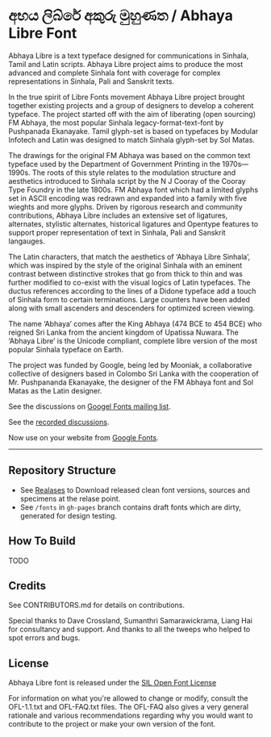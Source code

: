 
අභය ලිබ්රේ අකුරු මුහුණත / Abhaya Libre Font
==============

Abhaya Libre is a text typeface designed for communications in Sinhala, Tamil and Latin scripts. Abhaya Libre project aims to produce the most advanced and complete Sinhala font with coverage for complex representations in Sinhala, Pali and Sanskrit texts.  

In the true spirit of Libre Fonts movement Abhaya Libre project brought together existing projects and a group of designers to develop a coherent typeface. The project started off with the aim of liberating (open sourcing) FM Abhaya, the most popular Sinhala legacy-format-text-font by Pushpanada Ekanayake. Tamil glyph-set is based on typefaces by Modular Infotech and Latin was designed to match Sinhala glyph-set by Sol Matas.

The drawings for the original FM Abhaya was based on the common text typeface used by the Department of Government Printing in the 1970s—1990s. The roots of this style relates to the modulation structure and aesthetics introduced to Sinhala script by the N J Cooray of the Cooray Type Foundry in the late 1800s. FM Abhaya font which had a limited glyphs set in ASCII encoding was redrawn and expanded into a family with five wieghts and more glyphs. Driven by rigorous research and community contributions, Abhaya Libre includes an extensive set of ligatures, alternates, stylistic alternates, historical ligatures and Opentype features to support proper representation of text in Sinhala, Pali and Sanskrit langauges.

The Latin characters, that match the aesthetics of ‘Abhaya Libre Sinhala’, which was inspired by the style of the original Sinhala with an eminent contrast between distinctive strokes that go from thick to thin and was further modified to co-exist with the visual logics of Latin typefaces. The ductus references according to the lines of a Didone typeface add a touch of Sinhala form to certain terminations. Large counters have been added along with small ascenders and descenders for optimized screen viewing.

The name ‘Abhaya’ comes after the King Abhaya (474 BCE to 454 BCE) who reigned Sri Lanka from the ancient kingdom of Upatissa Nuwara. The ‘Abhaya Libre’ is the Unicode compliant, complete libre version of the most popular Sinhala typeface on Earth.

The project was funded by Google, being led by Mooniak, a collaborative collective of designers based in Colombo Sri Lanka with the cooperation of Mr. Pushpananda Ekanayake, the designer  of the FM Abhaya font and Sol Matas as the Latin designer.

See the discussions on [Googel Fonts mailing list](https://groups.google.com/d/topic/googlefonts-discuss/ET5kBjYxDiY/discussion).

See the [recorded discussions](https://www.youtube.com/playlist?list=PLpw12zH02-An-6i79877NUi_ld3U_4tmv).

Now use on your website from [Google Fonts](https://fonts.google.com/specimen/Abhaya+Libre).

***

## Repository Structure

- See [Realases](https://github.com/mooniak/abhaya-libre-font/releases) to Download released clean font versions, sources and specimens at the relase point.
- See `/fonts` in `gh-pages` branch contains draft fonts which are dirty, generated for design testing.

## How To Build

TODO

## Credits

See CONTRIBUTORS.md for details on contributions.

Special thanks to Dave Crossland, Sumanthri Samarawickrama, Liang Hai for consultancy and support. And thanks to all the tweeps who helped to spot errors and bugs.

## License

Abhaya Libre font is released under the [SIL Open Font License](http://scripts.sil.org/OFL)

For information on what you're allowed to change or modify, consult the OFL-1.1.txt and OFL-FAQ.txt files. The OFL-FAQ also gives a very general rationale and various recommendations regarding why you would want to contribute to the project or make your own version of the font.
